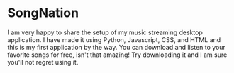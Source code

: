 # SongNation
I am very happy to share the setup of my music streaming desktop application. I have made it using Python, Javascript, CSS, and HTML  and this is my first application by the way. 
You can download and listen to your favorite songs for free, isn't that amazing! Try downloading it and I am sure you'll not regret using it.
